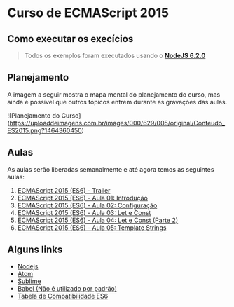 # Curso de ECMAScript 2015

## Como executar os execícios

> Todos os exemplos foram executados usando o [**NodeJS 6.2.0**](https://nodejs.org)

## Planejamento

A imagem a seguir mostra o mapa mental do planejamento do curso, mas ainda é possível que outros tópicos entrem durante as gravações das aulas.

![Planejamento do Curso]
(https://uploaddeimagens.com.br/images/000/629/005/original/Conteudo_ES2015.png?1464360450)

## Aulas

As aulas serão liberadas semanalmente e até agora temos as seguintes aulas:

1. [ECMAScript 2015 (ES6) - Trailer](https://www.youtube.com/watch?v=vcoMWWVZS7c)
2. [ECMAScript 2015 (ES6) - Aula 01: Introdução](https://www.youtube.com/watch?v=oAxiXsCXbhU)
3. [ECMAScript 2015 (ES6) - Aula 02: Configuração](https://www.youtube.com/watch?v=0xQj4-6uado)
4. [ECMAScript 2015 (ES6) - Aula 03: Let e Const](https://www.youtube.com/watch?v=noJ2G56b7rs)
5. [ECMAScript 2015 (ES6) - Aula 04: Let e Const (Parte 2)](https://www.youtube.com/watch?v=ewbkvH3cGaw)
6. [ECMAScript 2015 (ES6) - Aula 05: Template Strings](https://www.youtube.com/watch?v=zrYbmLsXpRM)

## Alguns links

- [Nodejs](https://nodejs.org)
- [Atom](https://atom.io/)
- [Sublime](https://www.sublimetext.com/)
- [Babel (Não é utilizado por padrão)](https://babeljs.io/)
- [Tabela de Compatibilidade ES6](https://kangax.github.io/compat-table/es6/)